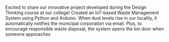 Excited to share our innovative project developed during the Design Thinking course at our college! Created an IoT-based Waste Management System using Python and Arduino. When dust levels rise in our locality, it automatically notifies the municipal corporation via email. Plus, to encourage responsible waste disposal, the system opens the bin door when someone approaches

